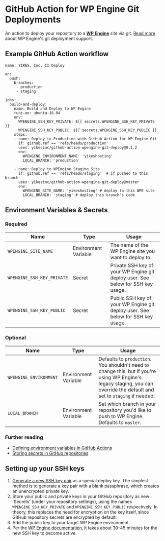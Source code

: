 # GitHub Action for WP Engine Git Deployments

An action to deploy your repository to a **[WP Engine](https://wpengine.com)** site via git. [Read more](https://wpengine.com/git/) about WP Engine's git deployment support.

## Example GitHub Action workflow

```
name: YIKES, Inc. CI Deploy

on:
  push:
    branches:
     - production
     - staging

jobs:
  build-and-deploy:
    name: Build and Deploy to WP Engine
    runs-on: ubuntu-18.04
    env:
      WPENGINE_SSH_KEY_PRIVATE: ${{ secrets.WPENGINE_SSH_KEY_PRIVATE }}
      WPENGINE_SSH_KEY_PUBLIC: ${{ secrets.WPENGINE_SSH_KEY_PUBLIC }}
    steps:
    - name: Deploy to Production with GitHub Action for WP Engine Git
      if: github.ref == 'refs/heads/production'
      uses: yikesinc/github-action-wpengine-git-deploy@0.1.2
      env:
        WPENGINE_ENVIRONMENT_NAME: 'yikeshosting'
        LOCAL_BRANCH: 'production'

    - name: Deploy to WPEngine Staging Site
      if: github.ref == 'refs/heads/staging'  # if pushed to this branch
      uses: yikesinc/github-action-wpengine-git-deploy@master
      env:
        WPENGINE_SITE_NAME: 'yikeshosting' # deploy to this WPE site
        LOCAL_BRANCH: 'staging' # deploy this branch's code
```

## Environment Variables & Secrets

### Required

| Name | Type | Usage |
|-|-|-|
| `WPENGINE_SITE_NAME` | Environment Variable | The name of the WP Engine site you want to deploy to. |
| `WPENGINE_SSH_KEY_PRIVATE` | Secret | Private SSH key of your WP Engine git deploy user. See below for SSH key usage. |
|  `WPENGINE_SSH_KEY_PUBLIC` | Secret | Public SSH key of your WP Engine git deploy user. See below for SSH key usage. |

### Optional

| Name | Type  | Usage |
|-|-|-|
| `WPENGINE_ENVIRONMENT` | Environment Variable  | Defaults to `production`. You shouldn't need to change this, but if you're using WP Engine's legacy staging, you can override the default and set to `staging` if needed. |
| `LOCAL_BRANCH` | Environment Variable  | Set which branch in your repository you'd like to push to WP Engine. Defaults to `master`. |

### Further reading

* [Defining environment variables in GitHub Actions](https://developer.github.com/actions/creating-github-actions/accessing-the-runtime-environment/#environment-variables)
* [Storing secrets in GitHub repositories](https://developer.github.com/actions/managing-workflows/storing-secrets/)

## Setting up your SSH keys

1. [Generate a new SSH key pair](https://help.github.com/articles/generating-a-new-ssh-key-and-adding-it-to-the-ssh-agent/) as a special deploy key. The simplest method is to generate a key pair with a blank passphrase, which creates an unencrypted private key.
2. Store your public and private keys in your GitHub repository as new 'Secrets' (under your repository settings), using the names `WPENGINE_SSH_KEY_PRIVATE` and `WPENGINE_SSH_KEY_PUBLIC` respectively. In theory, this replaces the need for encryption on the key itself, since GitHub repository secrets are encrypted by default.
3. Add the public key to your target WP Engine environment.
4. Per the [WP Engine documentation](https://wpengine.com/git/), it takes about 30-45 minutes for the new SSH key to become active.
